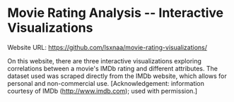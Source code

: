 # Movie Rating Analysis -- Interactive Visualizations

Website URL: https://github.com/lsxnaa/movie-rating-visualizations/

On this website, there are three interactive visualizations exploring correlations between a movie's IMDb rating and different attributes. The dataset used was scraped directly from the IMDb website, which allows for personal and non-commercial use. [Acknowledgement: information courtesy of IMDb (<http://www.imdb.com>); used with permission.]
